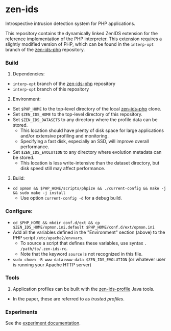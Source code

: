 # zen-ids
Introspective intrusion detection system for PHP applications.

This repository contains the dynamically linked ZenIDS extension for the reference implementation of the PHP interpreter. This extension requires a slightly modified version of PHP, which can be found in the `interp-opt` branch of the [zen-ids-php](https://github.com/uci-plrg/zen-ids-php) repository.

### Build

1. Dependencies:
  * `interp-opt` branch of the [zen-ids-php](https://github.com/uci-plrg/zen-ids-php) repository
  * `interp-opt` branch of this repository
2. Environment:
  * Set `$PHP_HOME` to the top-level directory of the local [zen-ids-php](https://github.com/uci-plrg/zen-ids-php) clone.
  * Set `$ZEN_IDS_HOME` to the top-level directory of this repository.
  * Set `$ZEN_IDS_DATASETS` to any directory where the profile data can be stored.
    * This location should have plenty of disk space for large applications and/or extensive profiling and monitoring.
    * Specifying a fast disk, especially an SSD, will improve overall performance.
  * Set `$ZEN_IDS_EVOLUTION` to any directory where evolution metadata can be stored.
    * This location is less write-intensive than the dataset directory, but disk speed still may affect performance.
3. Build:
  * `cd opmon && $PHP_HOME/scripts/phpize && ./current-config && make -j && sudo make -j install`
    * Use option `current-config -d` for a debug build.

### Configure:
  * `cd $PHP_HOME && mkdir conf.d/ext && cp $ZEN_IDS_HOME/opmon.ini.default $PHP_HOME/conf.d/ext/opmon.ini`
  * Add all the variables defined in the "Environment" section (above) to the PHP script `/etc/apache2/envvars`.
    * To source a script that defines these variables, use syntax `. /path/to/.zen-ids-rc`.
    * Note that the keyword `source` is not recognized in this file.
  * `sudo chown -R www-data:www-data $ZEN_IDS_EVOLUTION` (or whatever user is running your Apache HTTP server)

### Tools

1. Application profiles can be built with the [zen-ids-profile](https://github.com/uci-plrg/zen-ids-profile) Java tools. 
  * In the paper, these are referred to as *trusted profiles*.
 
### Experiments

See the [experiment documentation](https://github.com/uci-plrg/zen-ids/blob/interp-opt/EXPERIMENTS.md).
